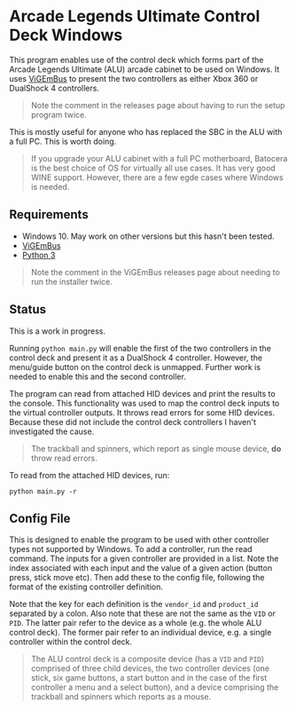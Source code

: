 # Arcade Legends Ultimate Control Deck Windows

This program enables use of the control deck which forms part of the Arcade Legends Ultimate (ALU) arcade cabinet to be used on Windows. It uses [ViGEmBus](https://github.com/nefarius/ViGEmBus/releases) to present the two controllers as either Xbox 360 or DualShock 4 controllers.

> Note the comment in the releases page about having to run the setup program
twice.

This is mostly useful for anyone who has replaced the SBC in the ALU with a full PC. This is worth doing.

> If you upgrade your ALU cabinet with a full PC motherboard, Batocera is the best choice of OS for virtually all use cases. It has very good WINE support. However, there are a few egde cases where Windows is needed.

## Requirements

- Windows 10. May work on other versions but this hasn't been tested.
- [ViGEmBus](https://github.com/nefarius/ViGEmBus/releases)
- [Python 3](https://www.python.org/downloads/windows/)

> Note the comment in the ViGEmBus releases page about needing to run the installer twice.

## Status

This is a work in progress.

Running `python main.py` will enable the first of the two controllers in the control deck and present it as a DualShock 4 controller. However, the menu/guide button on the control deck is unmapped. Further work is needed to enable this and the second controller.

The program can read from attached HID devices and print the results to the console. This functionality was used to map the control deck inputs to the virtual controller outputs. It throws read errors for some HID devices. Because these did not include the control deck controllers I haven't investigated the cause. 

> The trackball and spinners, which report as single mouse device, **do** throw read errors.

To read from the attached HID devices, run:

```
python main.py -r
```

## Config File

This is designed to enable the program to be used with other controller types not supported by Windows. To add a controller, run the read command. The inputs for a given controller are provided in a list. Note the index associated with each input and the value of a given action (button press, stick move etc). Then add these to the config file, following the format of the existing controller definition. 

Note that the key for each definition is the `vendor_id` and `product_id` separated by a colon. Also note that these are not the same as the `VID` or `PID`. The latter pair refer to the device as a whole (e.g. the whole ALU control deck). The former pair refer to an individual device, e.g. a single controller within the control deck.

> The ALU control deck is a composite device (has a `VID` and `PID`) comprised of three child devices, the two controller devices (one stick, six game buttons, a start button and in the case of the first controller a menu and a select button), and a device comprising the trackball and spinners which reports as a mouse. 